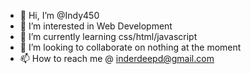 - 👋 Hi, I’m @Indy450
- 👀 I’m interested in Web Development
- 🌱 I’m currently learning css/html/javascript
- 💞️ I’m looking to collaborate on nothing at the moment
- 📫 How to reach me @ inderdeepd@gmail.com

<!---
Indy450/Indy450 is a ✨ special ✨ repository because its `README.md` (this file) appears on your GitHub profile.
You can click the Preview link to take a look at your changes.
--->

